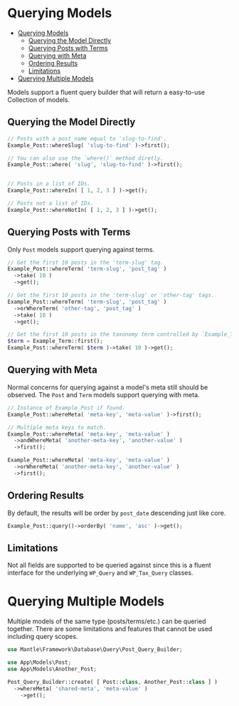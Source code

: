 Querying Models
===============

- [Querying Models](#querying-models)
	- [Querying the Model Directly](#querying-the-model-directly)
	- [Querying Posts with Terms](#querying-posts-with-terms)
	- [Querying with Meta](#querying-with-meta)
	- [Ordering Results](#ordering-results)
	- [Limitations](#limitations)
- [Querying Multiple Models](#querying-multiple-models)

Models support a fluent query builder that will return a easy-to-use Collection
of models.

## Querying the Model Directly
```php
// Posts with a post_name equal to 'slug-to-find'.
Example_Post::whereSlug( 'slug-to-find' )->first();

// You can also use the `where()` method diretly.
Example_Post::where( 'slug', 'slug-to-find' )->first();


// Posts in a list of IDs.
Example_Post::whereIn( [ 1, 2, 3 ] )->get();

// Posts not a list of IDs.
Example_Post::whereNotIn( [ 1, 2, 3 ] )->get();
```

## Querying Posts with Terms
Only `Post` models support querying against terms.

```php
// Get the first 10 posts in the 'term-slug' tag.
Example_Post::whereTerm( 'term-slug', 'post_tag' )
  ->take( 10 )
  ->get();

// Get the first 10 posts in the 'term-slug' or 'other-tag' tags.
Example_Post::whereTerm( 'term-slug', 'post_tag' )
  ->orWhereTerm( 'other-tag', 'post_tag' )
  ->take( 10 )
  ->get();

// Get the first 10 posts in the taxonomy term controlled by `Example_Term`.
$term = Example_Term::first();
Example_Post::whereTerm( $term )->take( 10 )->get();
```

## Querying with Meta
Normal concerns for querying against a model's meta still should be observed.
The `Post` and `Term` models support querying with meta.

```php
// Instance of Example_Post if found.
Example_Post::whereMeta( 'meta-key', 'meta-value' )->first();

// Multiple meta keys to match.
Example_Post::whereMeta( 'meta-key', 'meta-value' )
  ->andWhereMeta( 'another-meta-key', 'another-value' )
  ->first();

Example_Post::whereMeta( 'meta-key', 'meta-value' )
  ->orWhereMeta( 'another-meta-key', 'another-value' )
  ->first();
```

## Ordering Results
By default, the results will be order by `post_date` descending just like core.

```php
Example_Post::query()->orderBy( 'name', 'asc' )->get();
```

## Limitations
Not all fields are supported to be queried against since this is a fluent
interface for the underlying `WP_Query` and `WP_Tax_Query` classes.


# Querying Multiple Models
Multiple models of the same type (posts/terms/etc.) can be queried together.
There are some limitations and features that cannot be used including query
scopes.

```php
use Mantle\Framework\Database\Query\Post_Query_Builder;

use App\Models\Post;
use App\Models\Another_Post;

Post_Query_Builder::create( [ Post::class, Another_Post::class ] )
  ->whereMeta( 'shared-meta', 'meta-value' )
	->get();
```
